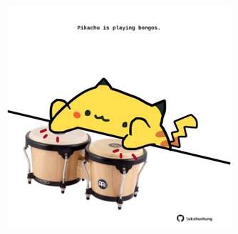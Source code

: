<!-- built at 04/10/2021, 20:01:47 UTC -->
<p align="center">
  <img width="500" height="500" src="./ReadmeImage.svg">
</p>

